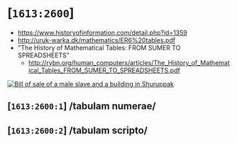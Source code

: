 # [`1613:2600`]
- https://www.historyofinformation.com/detail.php?id=1359
- http://uruk-warka.dk/mathematics/ER6%20tables.pdf
- "The History of Mathematical Tables: FROM SUMER TO SPREADSHEETS"
  - http://rybn.org/human_computers/articles/The_History_of_Mathematical_Tables_FROM_SUMER_TO_SPREADSHEETS.pdf

[![Bill of sale of a male slave and a building in Shuruppak](https://upload.wikimedia.org/wikipedia/commons/thumb/5/58/Bill_of_sale_Louvre_AO3765.jpg/495px-Bill_of_sale_Louvre_AO3765.jpg)](https://en.wikipedia.org/wiki/History_of_mathematics#Babylonian)

## [`1613:2600:1`] /tabulam numerae/

## [`1613:2600:2`] /tabulam scripto/
